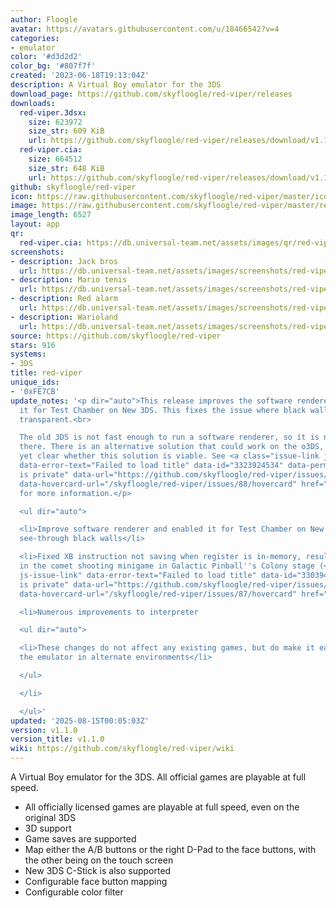 ```yaml
---
author: Floogle
avatar: https://avatars.githubusercontent.com/u/18466542?v=4
categories:
- emulator
color: '#d3d2d2'
color_bg: '#807f7f'
created: '2023-06-18T19:13:04Z'
description: A Virtual Boy emulator for the 3DS
download_page: https://github.com/skyfloogle/red-viper/releases
downloads:
  red-viper.3dsx:
    size: 623972
    size_str: 609 KiB
    url: https://github.com/skyfloogle/red-viper/releases/download/v1.1.0/red-viper.3dsx
  red-viper.cia:
    size: 664512
    size_str: 648 KiB
    url: https://github.com/skyfloogle/red-viper/releases/download/v1.1.0/red-viper.cia
github: skyfloogle/red-viper
icon: https://raw.githubusercontent.com/skyfloogle/red-viper/master/icon.png
image: https://raw.githubusercontent.com/skyfloogle/red-viper/master/resources/banner.png
image_length: 6527
layout: app
qr:
  red-viper.cia: https://db.universal-team.net/assets/images/qr/red-viper-cia.png
screenshots:
- description: Jack bros
  url: https://db.universal-team.net/assets/images/screenshots/red-viper/jack-bros.png
- description: Mario tenis
  url: https://db.universal-team.net/assets/images/screenshots/red-viper/mario-tenis.png
- description: Red alarm
  url: https://db.universal-team.net/assets/images/screenshots/red-viper/red-alarm.png
- description: Warioland
  url: https://db.universal-team.net/assets/images/screenshots/red-viper/warioland.png
source: https://github.com/skyfloogle/red-viper
stars: 916
systems:
- 3DS
title: red-viper
unique_ids:
- '0xFE7CB'
update_notes: '<p dir="auto">This release improves the software renderer and enables
  it for Test Chamber on New 3DS. This fixes the issue where black walls may appear
  transparent.<br>

  The old 3DS is not fast enough to run a software renderer, so it is not enabled
  there. There is an alternative solution that could work on the o3DS, but it is not
  yet clear whether this solution is viable. See <a class="issue-link js-issue-link"
  data-error-text="Failed to load title" data-id="3323924534" data-permission-text="Title
  is private" data-url="https://github.com/skyfloogle/red-viper/issues/88" data-hovercard-type="issue"
  data-hovercard-url="/skyfloogle/red-viper/issues/88/hovercard" href="https://github.com/skyfloogle/red-viper/issues/88">#88</a>
  for more information.</p>

  <ul dir="auto">

  <li>Improve software renderer and enabled it for Test Chamber on New 3DS, fixing
  see-through black walls</li>

  <li>Fixed XB instruction not saving when register is in-memory, resulting in crashes
  in the comet shooting minigame in Galactic Pinball''s Colony stage (<a class="issue-link
  js-issue-link" data-error-text="Failed to load title" data-id="3303941971" data-permission-text="Title
  is private" data-url="https://github.com/skyfloogle/red-viper/issues/87" data-hovercard-type="issue"
  data-hovercard-url="/skyfloogle/red-viper/issues/87/hovercard" href="https://github.com/skyfloogle/red-viper/issues/87">#87</a>)</li>

  <li>Numerous improvements to interpreter

  <ul dir="auto">

  <li>These changes do not affect any existing games, but do make it easier to test
  the emulator in alternate environments</li>

  </ul>

  </li>

  </ul>'
updated: '2025-08-15T00:05:03Z'
version: v1.1.0
version_title: v1.1.0
wiki: https://github.com/skyfloogle/red-viper/wiki
---
```

A Virtual Boy emulator for the 3DS. All official games are playable at full speed.
* All officially licensed games are playable at full speed, even on the original 3DS
* 3D support
* Game saves are supported
* Map either the A/B buttons or the right D-Pad to the face buttons, with the other being on the touch screen
* New 3DS C-Stick is also supported
* Configurable face button mapping
* Configurable color filter
